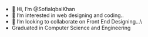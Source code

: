 - 👋 Hi, I’m @SofiaIqbalKhan
- 👀 I’m interested in web designing and coding..
- 💞️ I’m looking to collaborate on Front End Designing...\
- Graduated in Computer Science and Engineering

<!---
SofiaIqbalKhan/SofiaIqbalKhan is a ✨ special ✨ repository because its `README.md` (this file) appears on your GitHub profile.
You can click the Preview link to take a look at your changes.
--->
